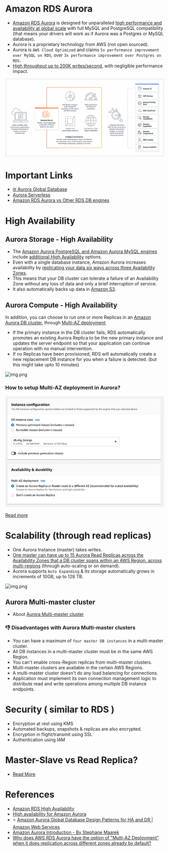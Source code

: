 
# Amazon RDS Aurora
- [Amazon RDS Aurora](https://aws.amazon.com/rds/aurora/) is designed for unparalleled [high performance and availability at global scale](../../../1_HLDDesignComponents/0_SystemGlossaries/LatencyThroughput.md) with full MySQL and PostgreSQL compatibility (that means your drivers will work as if Aurora was a Postgres or MySQL database).
- Aurora is a proprietary technology from AWS (not open sourced).
- Aurora is `AWS Cloud Optimized` and claims `5x performance improvement over MySQL on RDS`, over `3x performance improvement over Postgres on RDS`.
- [High throughput up to 200K writes/second](../../../1_HLDDesignComponents/0_SystemGlossaries/LatencyThroughput.md), with negligible performance impact.

![img.png](assests/aurora.png)

# Important Links
- [:globe_with_meridians: Aurora Global Database](AuroraGlobalDatabase.md)
- [Aurora Serverless](AuroraServerless.md)
- [Amazon RDS Aurora vs Other RDS DB engines](../AmazonAuroraVsRDS.md)

# High Availability

## Aurora Storage - High Availability
- The [Amazon Aurora PostgreSQL and Amazon Aurora MySQL engines](https://aws.amazon.com/rds/ha/) include [additional High Availability](../../../1_HLDDesignComponents/0_SystemGlossaries/HighAvailability.md) options. 
- Even with a single database instance, Amazon Aurora increases availability by [replicating your data six ways across three Availability Zones](). 
- This means that your DB cluster can tolerate a failure of an Availability Zone without any loss of data and only a brief interruption of service.
- It also automatically backs up data in [Amazon S3](../../7_StorageServices/AmazonS3.md).

## Aurora Compute - High Availability
In addition, you can choose to run one or more Replicas in an [Amazon Aurora DB cluster](../../../1_HLDDesignComponents/0_SystemGlossaries/ServersCluster.md), through [Multi-AZ deployment](https://aws.amazon.com/rds/features/multi-az/). 
- If the primary instance in the DB cluster fails, RDS automatically promotes an existing Aurora Replica to be the new primary instance and updates the server endpoint so that your application can continue operation with no manual intervention. 
- If no Replicas have been provisioned, RDS will automatically create a new replacement DB instance for you when a failure is detected. (but this might take upto 10 minutes)

![img.png](https://docs.aws.amazon.com/AmazonRDS/latest/AuroraUserGuide/images/AuroraArch001.png)

### How to setup Multi-AZ deployment in Aurora?

![img_1.png](assests/aurora_ha_setup_steps.png)

[Read more](https://aws.amazon.com/rds/features/multi-az/)

# Scalability (through read replicas)
- One Aurora Instance (master) takes writes.
- [One master can have up to 15 Aurora Read Replicas across the Availability Zones that a DB cluster spans within an AWS Region. across multi-regions](https://docs.aws.amazon.com/AmazonRDS/latest/AuroraUserGuide/Aurora.Replication.html) (through auto-scaling or on demand). 
- Aurora supports `Auto Expanding` & its storage automatically grows in increments of 10GB, up to 128 TB.

![img.png](https://docs.aws.amazon.com/AmazonRDS/latest/AuroraUserGuide/images/AuroraArch001.png)

## Aurora Multi-master cluster
- About [Aurora Multi-master cluster](https://docs.aws.amazon.com/AmazonRDS/latest/AuroraUserGuide/aurora-multi-master.html)

### :thumbsdown: Disadvantages with Aurora Multi-master clusters
- You can have a maximum of `four master DB instances` in a multi-master cluster.
- All DB instances in a multi-master cluster must be in the same AWS Region.
- You can't enable cross-Region replicas from multi-master clusters.
- Multi-master clusters are available in the certain AWS Regions.
- A multi-master cluster doesn't do any load balancing for connections.
- Application must implement its own connection management logic to distribute read and write operations among multiple DB instance endpoints.

# Security ( similar to RDS )
- Encryption at rest using KMS
- Automated backups, snapshots & replicas are also encrypted.
- Encryption in flight/transmit using SSL
- Authentication using IAM

# Master-Slave vs Read Replica?
- [Read More](https://www.quora.com/What-does-it-mean-by-read-replica-in-Amazon-RDS-Is-that-similar-to-the-slave-server)

# References
- [Amazon RDS High Availability](https://aws.amazon.com/rds/ha/)
- [High availability for Amazon Aurora](https://docs.aws.amazon.com/AmazonRDS/latest/AuroraUserGuide/Concepts.AuroraHighAvailability.html)
- :star: [Amazon Aurora Global Database Design Patterns for HA and DR | Amazon Web Services](https://www.youtube.com/watch?v=bbiWciJSouY)
- [Amazon Aurora Introduction - By Stephane Maarek](https://www.youtube.com/watch?v=ZCt3ctVfGIk)
- [Why does AWS RDS Aurora have the option of "Multi-AZ Deployment" when it does replication across different zones already by default?](https://stackoverflow.com/questions/31976527/why-does-aws-rds-aurora-have-the-option-of-multi-az-deployment-when-it-does-re)
